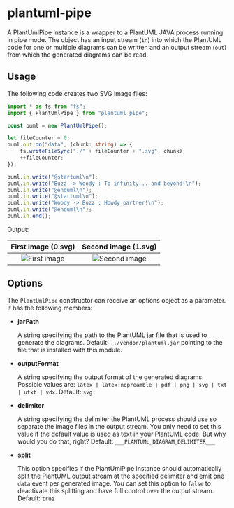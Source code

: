 # plantuml-pipe

A PlantUmlPipe instance is a wrapper to a PlantUML JAVA process running in pipe mode.
The object has an input stream (`in`) into which the PlantUML code for one or multiple diagrams can be written
and an output stream (`out`) from which the generated diagrams can be read.

## Usage

The following code creates two SVG image files:

```typescript
import * as fs from "fs";
import { PlantUmlPipe } from "plantuml_pipe";

const puml = new PlantUmlPipe();

let fileCounter = 0;
puml.out.on("data", (chunk: string) => {
    fs.writeFileSync("./" + fileCounter + ".svg", chunk);
    ++fileCounter;
});

puml.in.write("@startuml\n");
puml.in.write("Buzz -> Woody : To infinity... and beyond!\n");
puml.in.write("@enduml\n");
puml.in.write("@startuml\n");
puml.in.write("Woody -> Buzz : Howdy partner!\n");
puml.in.write("@enduml\n");
puml.in.end();
```

Output:

First image (0.svg) | Second image (1.svg)
:------------------:|:--------------------:
![First image](http://www.plantuml.com/plantuml/svg/SoWkIImgAStDuN8ghQfIqBLJ2C_FJwbKi588oLV8p4lBpCiigTJJqrD8p4jHI4gjpCzBKUHoICrB0Me10000) | ![Second image](http://www.plantuml.com/plantuml/svg/SoWkIImgAStDuGhFpq-fLD2rKt0ghQfIi5Bmo2y7yWk0idcfHOfS3gbvAK1b0000)

## Options

The `PlantUmlPipe` constructor can receive an options object as a parameter. It has the following members:

-   **jarPath**

    A string specifying the path to the PlantUML jar file that is used to generate the diagrams.
    Default: `../vendor/plantuml.jar` pointing to the file that is installed with this module.

-   **outputFormat**

    A string specifying the output format of the generated diagrams.
    Possible values are: `latex | latex:nopreamble | pdf | png | svg | txt | utxt | vdx`. Default: `svg`

-   **delimiter**

    A string specifying the delimiter the PlantUML process should use so separate the image files in the output stream.
    You only need to set this value if the default value is used as text in your PlantUML code.
    But why would you do that, right? Default: `___PLANTUML_DIAGRAM_DELIMITER___`

-   **split**

    This option specifies if the PlantUmlPipe instance should automatically split the PlantUML output stream at the
    specified delimiter and emit one `data` event per generated image. You can set this option to `false` to deactivate
    this splitting and have full control over the output stream. Default: `true`
